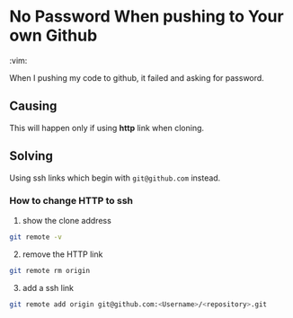 # No Password When pushing to Your own Github
:vim:

When I pushing my code to github, it failed and asking for password.

## Causing
This will happen only if using **http** link when cloning.

## Solving
Using ssh links which begin with `git@github.com` instead.

### How to change HTTP to ssh
1. show the clone address
```bash
git remote -v
```
2. remove the HTTP link
```bash
git remote rm origin
```
3. add a ssh link
```bash
git remote add origin git@github.com:<Username>/<repository>.git
```

